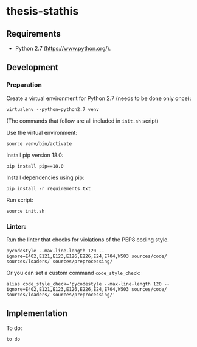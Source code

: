 # thesis-stathis

## Requirements

- Python 2.7 (https://www.python.org/).

## Development

### Preparation
 
Create a virtual environment for Python 2.7 (needs to be done only once):

    virtualenv --python=python2.7 venv

(The commands that follow are all included in `init.sh` script)

Use the virtual environment:

    source venv/bin/activate

Install pip version 18.0:

    pip install pip==18.0

Install dependencies using pip:

    pip install -r requirements.txt
    

Run script:

    source init.sh


### Linter:
    
Run the linter that checks for violations of the PEP8 coding style.
    
    pycodestyle --max-line-length 120 --ignore=E402,E121,E123,E126,E226,E24,E704,W503 sources/code/ sources/loaders/ sources/preprocessing/

Or you can set a custom command `code_style_check`:
    
    alias code_style_check='pycodestyle --max-line-length 120 --ignore=E402,E121,E123,E126,E226,E24,E704,W503 sources/code/ sources/loaders/ sources/preprocessing/'


## Implementation

To do:

    to do


